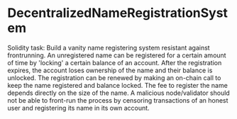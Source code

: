 # DecentralizedNameRegistrationSystem
Solidity task: Build a vanity name registering system resistant against frontrunning. An unregistered name can be registered for a certain amount of time by 'locking' a certain balance of an account. After the registration expires, the account loses ownership of the name and their balance is unlocked. The registration can be renewed by making an on-chain call to keep the name registered and balance locked. The fee to register the name depends directly on the size of the name. A malicious node/validator should not be able to front-run the process by censoring transactions of an honest user and registering its name in its own account.
